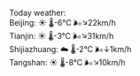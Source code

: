 Today weather:  
Beijing: ☀️   🌡️-6°C 🌬️↘22km/h  
Tianjin: ☀️   🌡️-3°C 🌬️↘31km/h  
Shijiazhuang: ☁️   🌡️-2°C 🌬️↓1km/h  
Tangshan: ☀️   🌡️-8°C 🌬️↘10km/h  
